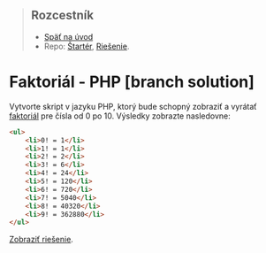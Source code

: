 > ## Rozcestník
> - [Späť na úvod](../../README.md)
> - Repo: [Štartér](/../../tree/main/php/faktorial-php), [Riešenie](/../../tree/solution/php/faktorial-php).

# Faktoriál - PHP  [branch solution]

Vytvorte skript v jazyku PHP, ktorý bude schopný zobraziť a vyrátať
[faktoriál](https://sk.wikipedia.org/wiki/Faktori%C3%A1l) pre čísla od
0 po 10. Výsledky zobrazte nasledovne:

```html
<ul>
    <li>0! = 1</li>
    <li>1! = 1</li>
    <li>2! = 2</li>
    <li>3! = 6</li>
    <li>4! = 24</li>
    <li>5! = 120</li>
    <li>6! = 720</li>
    <li>7! = 5040</li>
    <li>8! = 40320</li>
    <li>9! = 362880</li>
</ul>
```

[Zobraziť riešenie](riesenie.md).